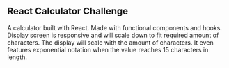 ## React Calculator Challenge

A calculator built with React. Made with functional components and hooks. Display screen is responsive and will scale down to fit required amount of characters. The display will scale with the amount of characters. It even features exponential notation when the value reaches 15 characters in length.









